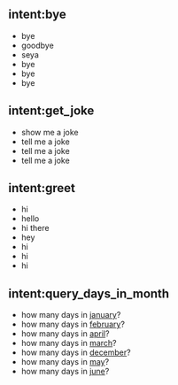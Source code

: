 ## intent:bye
- bye
- goodbye
- seya
- bye
- bye
- bye

## intent:get_joke
- show me a joke
- tell me a joke
- tell me a joke
- tell me a joke

## intent:greet
- hi
- hello
- hi there
- hey
- hi
- hi
- hi

## intent:query_days_in_month
- how many days in [january](month)?
- how many days in [february](month)?
- how many days in [april](month)?
- how many days in [march](month)?
- how many days in [december](month)?
- how many days in [may](month)?
- how many days in [june](month)?

